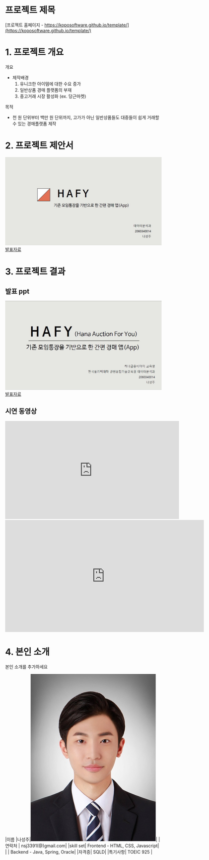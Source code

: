 # 프로젝트 제목

[프로젝트 홈페이지 - https://koposoftware.github.io/template/](https://koposoftware.github.io/template/)

# 1. 프로젝트 개요


개요
- 제작배경
  1. 유니크한 아이템에 대한 수요 증가
  2. 일반상품 경매 플랫폼의 부재
  3. 중고거래 시장 활성화 (ex. 당근마켓)

목적
- 천 원 단위부터 백만 원 단위까지, 고가가 아닌 일반상품들도 대중들이 쉽게 거래할 수 있는 경매플랫폼 제작


# 2. 프로젝트 제안서

   <img src="제안서썸네일.JPG"/>[발표자료](/HAFY_프로젝트제안서.pdf)<br> 

# 3. 프로젝트 결과

## 발표 ppt 
   <img src="발표피피티썸네일.JPG"/>[발표자료](/HAFY_발표_최종.pdf)<br>

## 시연 동영상 
<iframe width="560" height="315" src="https://www.youtube.com/watch?v=vMX2hBjaBxw&t=5s" frameborder="0" allowfullscreen></iframe>
   <iframe id="ytplayer" type="text/html" width="640" height="360" src="https://www.youtube.com/watch?v=vMX2hBjaBxw&t=5s" frameborder="0"></iframe>

# 4. 본인 소개

본인 소개를 추가하세요

|이름 |나성주|![gdKO](/Na2.jpg)|
|연락처 | nsj3391(@)gmail.com|
|skill set| Frontend - HTML, CSS, Javascript|
| | Backend - Java, Spring, Oracle|
|자격증|  SQLD|
|특기사항|  TOEIC 925 |
